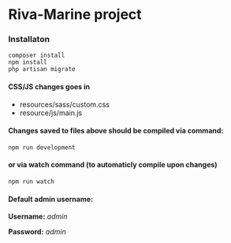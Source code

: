 # Riva-Marine project

### Installaton
```
composer install
npm install  
php artisan migrate
```

#### CSS/JS changes goes in
- resources/sass/custom.css
- resource/js/main.js 

#### Changes saved to files above should be compiled via command:

```
npm run development
```

#### or via watch command (to automaticly compile upon changes)

```
npm run watch
```

#### Default admin username:

**Username:** _admin_

**Password:** _admin_